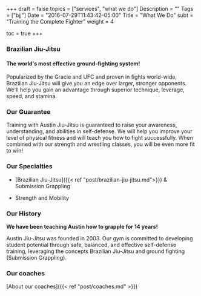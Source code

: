 +++
draft = false
topics = ["services", "what we do"]
Description = ""
Tags = ["bjj"]
Date = "2016-07-29T11:43:42-05:00"
Title = "What We Do"
subt = "Training the Complete Fighter"
weight = 4

toc = true
+++

### Brazilian Jiu-Jitsu
#### The world's most effective ground-fighting system!

Popularized by the Gracie and UFC and proven in fights world-wide, Brazilian Jiu-Jitsu will give you an edge over larger, stronger opponents. We'll help you gain an advantage through superior technique, leverage, speed, and stamina.

### Our Guarantee
Training with Austin Jiu-Jitsu is guaranteed to raise your awareness, understanding, and abilities in self-defense. We will help you improve your level of physical fitness and will teach you how to fight successfully. When combined with our strength and wrestling classes, you will be even more fit to win!

### Our Specialties

- [Brazilian Jiu-Jitsu]({{< ref "post/brazilian-jiu-jitsu.md">}}) & Submission Grappling

- Strength and Mobility

### Our History
**We have been teaching Austin how to grapple for 14 years!**

Austin Jiu-Jitsu was founded in 2003. Our gym is committed to developing student potential through safe, balanced, and effective self-defense training, leveraging the concepts Brazilian Jiu-Jitsu and ground fighting (Submission Grappling).

### Our coaches

[About our coaches]({{< ref "post/coaches.md" >}})
